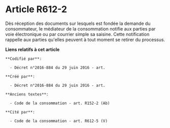 # Article R612-2

Dès réception des documents sur lesquels est fondée la demande du consommateur, le médiateur de la consommation notifie aux
parties par voie électronique ou par courrier simple sa saisine. Cette notification rappelle aux parties qu'elles peuvent à
tout moment se retirer du processus.

**Liens relatifs à cet article**

	**Codifié par**:

	  - Décret n°2016-884 du 29 juin 2016 - art.

	**Créé par**:

	  - Décret n°2016-884 du 29 juin 2016 - art.

	**Anciens textes**:

	  - Code de la consommation - art. R152-2 (Ab)

	**Cité par**:

	  - Code de la consommation - art. R612-5 (V)
